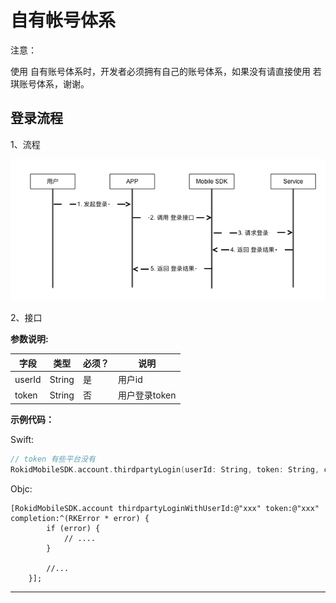 # 自有帐号体系

注意：

使用 自有账号体系时，开发者必须拥有自己的账号体系，如果没有请直接使用 若琪账号体系，谢谢。

## 登录流程

1、流程

![](media/rokid_login.png)

2、接口

**参数说明:**

| 字段    | 类型   | 必须？| 说明 |
| ------ | ----- | ----- | ----- |
| userId  | String | 是 | 用户id |
| token   | String | 否 | 用户登录token |

**示例代码：**

Swift:

```swift
// token 有些平台没有
RokidMobileSDK.account.thirdpartyLogin(userId: String, token: String, complete:((RKError?) -> Void))
```

Objc:

```objc
[RokidMobileSDK.account thirdpartyLoginWithUserId:@"xxx" token:@"xxx" completion:^(RKError * error) {
        if (error) {
            // ....
        }
        
        //...
    }];
```

---

